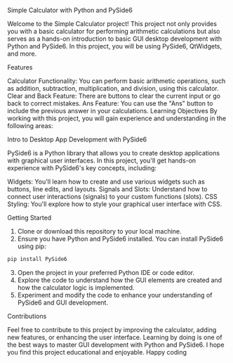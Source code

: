 Simple Calculator with Python and PySide6

Welcome to the Simple Calculator project! This project not only provides you with a basic calculator for performing 
arithmetic calculations but also serves as a hands-on introduction to basic GUI desktop development with Python 
and PySide6. In this project, you will be using PySide6, QtWidgets, and more.

Features

Calculator Functionality: You can perform basic arithmetic operations, 
such as addition, subtraction, multiplication, and division, using this 
calculator.
Clear and Back Feature: There are buttons to clear the current 
input or go back to correct mistakes.
Ans Feature: You can use the "Ans" button to include the previous 
answer in your calculations.
Learning Objectives
By working with this project, you will gain experience and understanding in the following areas:

Intro to Desktop App Development with PySide6

PySide6 is a Python library that allows you to create desktop applications with graphical user interfaces. In this 
project, you'll get hands-on experience with PySide6's key concepts, including:

Widgets: You'll learn how to create and use various widgets such as buttons, line edits, and layouts.
Signals and Slots: Understand how to connect user interactions (signals) to your custom functions (slots).
CSS Styling: You'll explore how to style your graphical user interface with CSS.

Getting Started
1. Clone or download this repository to your local machine.
2. Ensure you have Python and PySide6 installed. You can install PySide6 using pip:
 ```bash
 pip install PySide6
 ```
3. Open the project in your preferred Python IDE or code editor.
4. Explore the code to understand how the GUI elements are created and how the calculator logic is 
implemented.
5. Experiment and modify the code to enhance your understanding of PySide6 and GUI development.

Contributions

Feel free to contribute to this project by improving the calculator, adding new features, or enhancing the user 
interface. Learning by doing is one of the best ways to master GUI development with Python and PySide6.
I hope you find this project educational and enjoyable. Happy coding

